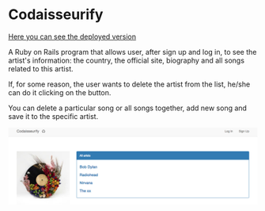 # Сodaisseurify

[Here you can see the deployed version](https://codaisseurify2017isakova.herokuapp.com/)

A Ruby on Rails program that allows user, after sign up and log in, to see the artist's information: the country, the official site, biography and all songs related to this artist. 

If, for some reason, the user wants to delete the artist from the list, he/she can do it clicking on the button.

You can delete a particular song or all songs together, add new song and save it to the specific artist.

[![](https://github.com/veranika-isakova/codaisseurify/blob/master/images/screenshot.png?raw=true)](https://github.com/veranika-isakova/codaisseurify/blob/master/images/screenshot.png?raw=true)

